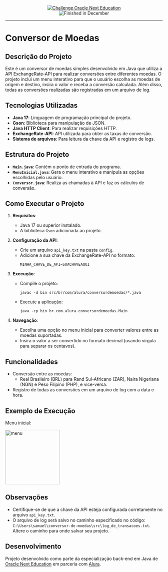 <div align="center">
  <a href="https://www.oracle.com/br/education/oracle-next-education/">
    <img src="https://img.shields.io/badge/challenge-oracle%20next%20education-blue" alt="Challenge Oracle Next Education">
  </a>
</div>
<div align="center">
    <img src="https://img.shields.io/badge/finished-december-green" alt="Finished in December">
</div>

---

# Conversor de Moedas

## Descrição do Projeto

Este é um conversor de moedas simples desenvolvido em Java que utiliza a API ExchangeRate-API para realizar conversões entre diferentes moedas. O projeto inclui um menu interativo para que o usuário escolha as moedas de origem e destino, insira o valor e receba a conversão calculada. Além disso, todas as conversões realizadas são registradas em um arquivo de log.

## Tecnologias Utilizadas

- **Java 17**: Linguagem de programação principal do projeto.
- **Gson**: Biblioteca para manipulação de JSON.
- **Java HTTP Client**: Para realizar requisições HTTP.
- **ExchangeRate-API**: API utilizada para obter as taxas de conversão.
- **Sistema de arquivos**: Para leitura da chave da API e registro de logs.

## Estrutura do Projeto

- **`Main.java`**: Contém o ponto de entrada do programa.
- **`MenuInicial.java`**: Gera o menu interativo e manipula as opções escolhidas pelo usuário.
- **`Conversor.java`**: Realiza as chamadas à API e faz os cálculos de conversão.

## Como Executar o Projeto

1. **Requisitos**:
   - Java 17 ou superior instalado.
   - A biblioteca `Gson` adicionada ao projeto.

2. **Configuração da API**:
   - Crie um arquivo `api_key.txt` na pasta `config`.
   - Adicione a sua chave da ExchangeRate-API no formato:
     ```
     MINHA_CHAVE_DE_API=SUACHAVEAQUI
     ```

3. **Execução**:
   - Compile o projeto:
     ```
     javac -d bin src/br/com/alura/conversordemoedas/*.java
     ```
   - Execute a aplicação:
     ```
     java -cp bin br.com.alura.conversordemoedas.Main
     ```

4. **Navegação**:
   - Escolha uma opção no menu inicial para converter valores entre as moedas suportadas.
   - Insira o valor a ser convertido no formato decimal (usando vírgula para separar os centavos).

## Funcionalidades

- Conversão entre as moedas:
  - Real Brasileiro (BRL) para Rand Sul-Africano (ZAR), Naira Nigeriana (NGN) e Peso Filipino (PHP), e vice-versa.
- Registro de todas as conversões em um arquivo de log com a data e hora.

## Exemplo de Execução

Menu inicial:

<img width="174" alt="menu" src="https://github.com/user-attachments/assets/df7b1e4a-b4e5-4715-8bdd-655fba3c3734" />

## Observações

- Certifique-se de que a chave da API esteja configurada corretamente no arquivo `api_key.txt`.
- O arquivo de log será salvo no caminho especificado no código: `C:\Users\samuel\conversor-de-moedas\src\log_de_transacoes.txt`. Altere o caminho para onde salvar seu projeto.

## Desenvolvimento

Projeto desenvolvido como parte da especialização back-end em Java de [Oracle Next Education](https://www.alura.com.br/) em parceria com [Alura](https://www.alura.com.br/).
